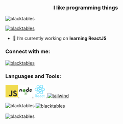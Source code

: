 <h3 align="center">I like programming things</h3>

<p align="left"> <img src="https://komarev.com/ghpvc/?username=blacktables&label=Profile%20views&color=0e75b6&style=flat" alt="blacktables" /> </p>

<p align="left"> <a href="https://github.com/ryo-ma/github-profile-trophy"><img src="https://github-profile-trophy.vercel.app/?username=blacktables" alt="blacktables" /></a> </p>

- 🎩 I’m currently working on **learning ReactJS**

<h3 align="left">Connect with me:</h3>
<p align="left">
<a href="https://dev.to/blacktables" target="blank"><img align="center" src="https://raw.githubusercontent.com/rahuldkjain/github-profile-readme-generator/master/src/images/icons/Social/devto.svg" alt="blacktables" height="30" width="40" /></a>
</p>

<h3 align="left">Languages and Tools:</h3>
<p align="left"> <a href="https://developer.mozilla.org/en-US/docs/Web/JavaScript" target="_blank" rel="noreferrer"> <img src="https://raw.githubusercontent.com/devicons/devicon/master/icons/javascript/javascript-original.svg" alt="javascript" width="40" height="40"/> </a> <a href="https://nodejs.org" target="_blank" rel="noreferrer"> <img src="https://raw.githubusercontent.com/devicons/devicon/master/icons/nodejs/nodejs-original-wordmark.svg" alt="nodejs" width="40" height="40"/> </a> <a href="https://reactjs.org/" target="_blank" rel="noreferrer"> <img src="https://raw.githubusercontent.com/devicons/devicon/master/icons/react/react-original-wordmark.svg" alt="react" width="40" height="40"/> </a> <a href="https://tailwindcss.com/" target="_blank" rel="noreferrer"> <img src="https://www.vectorlogo.zone/logos/tailwindcss/tailwindcss-icon.svg" alt="tailwind" width="40" height="40"/> </a> </p>

<p><img align="left" src="https://github-readme-stats.vercel.app/api/top-langs?username=blacktables&show_icons=true&locale=en&layout=compact" alt="blacktables" /></p>

<p>&nbsp;<img align="center" src="https://github-readme-stats.vercel.app/api?username=blacktables&show_icons=true&locale=en" alt="blacktables" /></p>

<p><img align="center" src="https://github-readme-streak-stats.herokuapp.com/?user=blacktables&" alt="blacktables" /></p>
